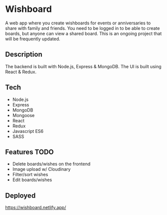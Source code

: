 # Wishboard

A web app where you create wishboards for events or anniversaries to share with family and friends. You need to be logged in to be able to create boards, but anyone can view a shared board.
This is an ongoing project that will be frequently updated.

## Description

The backend is built with Node.js, Express & MongoDB. The UI is built using React & Redux. 

## Tech
- Node.js
- Express
- MongoDB
- Mongoose
- React
- Redux
- Javascript ES6
- SASS

## Features TODO
- Delete boards/wishes on the frontend
- Image upload w/ Cloudinary
- Filter/sort wishes
- Edit boards/wishes

## Deployed
https://wishboard.netlify.app/
